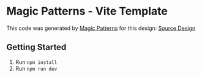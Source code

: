 # Magic Patterns - Vite Template

This code was generated by [Magic Patterns](https://magicpatterns.com) for this design: [Source Design](https://magicpatterns.com/c/el1wcnxhmt66bmjowmgeuq)

## Getting Started

1. Run `npm install`
2. Run `npm run dev`
